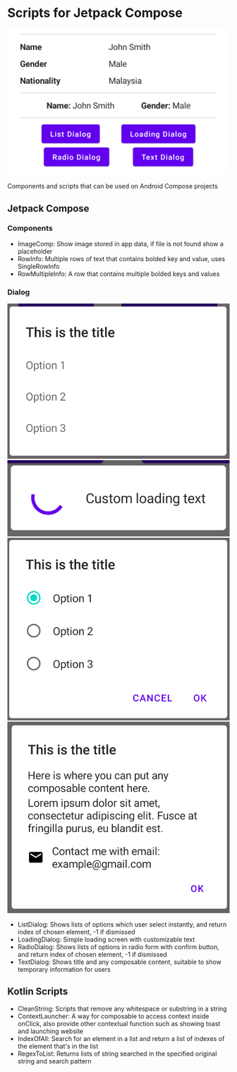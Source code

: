 # Scripts for Jetpack Compose

![Main screen](/img/main-screen.png)

Components and scripts that can be used on Android Compose projects

## Jetpack Compose

### Components
* ImageComp: Show image stored in app data, if file is not found show a placeholder
* RowInfo: Multiple rows of text that contains bolded key and value, uses SingleRowInfo
* RowMultipleInfo: A row that contains multiple bolded keys and values

### Dialog

![List dialog](/img/list-dialog.png)
![Loading dialog](/img/loading-dialog.png)
![Radio dialog](/img/radio-dialog.png)
![Text dialog](/img/text-dialog.png)

* ListDialog: Shows lists of options which user select instantly, and return index of chosen element, -1 if dismissed
* LoadingDialog: Simple loading screen with customizable text
* RadioDialog: Shows lists of options in radio form with confirm button, and return index of chosen element, -1 if dismissed
* TextDialog: Shows title and any composable content, suitable to show temporary information for users

## Kotlin Scripts
* CleanString: Scripts that remove any whitespace or substring in a string
* ContextLauncher: A way for composable to access context inside onClick, also provide other contextual function such as showing toast and launching website
* IndexOfAll: Search for an element in a list and return a list of indexes of the element that's in the list
* RegexToList: Returns lists of string searched in the specified original string and search pattern
